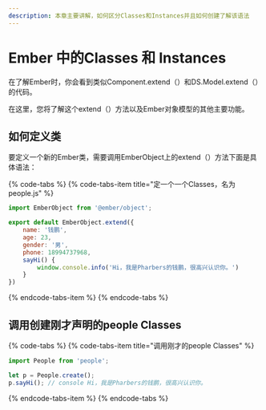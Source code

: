 ```yaml
---
description: 本章主要讲解，如何区分Classes和Instances并且如何创建了解该语法
---
```


# Ember 中的Classes 和 Instances

在了解Ember时，你会看到类似Component.extend（）和DS.Model.extend（）的代码。

在这里，您将了解这个extend（）方法以及Ember对象模型的其他主要功能。

## 如何定义类

要定义一个新的Ember类，需要调用EmberObject上的extend（）方法下面是具体语法：

{% code-tabs %}
{% code-tabs-item title="定一个一个Classes，名为people.js" %}
```javascript
import EmberObject from '@ember/object';

export default EmberObject.extend({
    name: '钱鹏',
    age: 23,
    gender: '男',
    phone: 18994737968,
    sayHi() {
        window.console.info('Hi，我是Pharbers的钱鹏，很高兴认识你。')
    }
})

```
{% endcode-tabs-item %}
{% endcode-tabs %}

## 调用创建刚才声明的people Classes

{% code-tabs %}
{% code-tabs-item title="调用刚才的people Classes" %}
```javascript
import People from 'people';

let p = People.create();
p.sayHi(); // console Hi，我是Pharbers的钱鹏，很高兴认识你。
```
{% endcode-tabs-item %}
{% endcode-tabs %}

  
  


